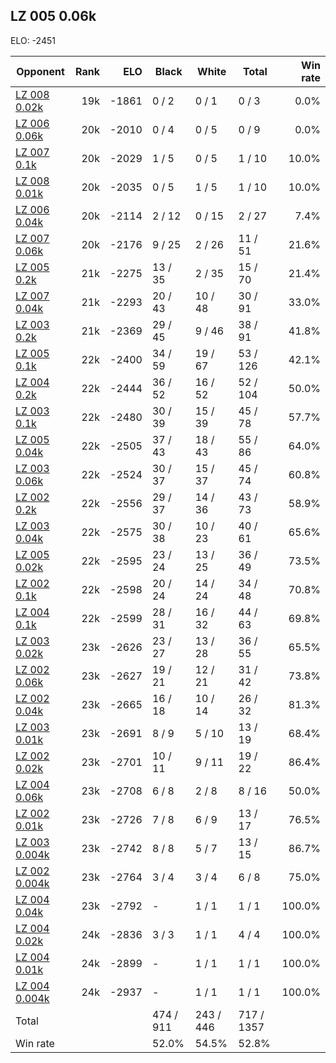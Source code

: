 ## LZ 005 0.06k ##

ELO: -2451

Opponent | Rank | ELO | Black | White | Total | Win rate
---------|-----:|----:|-------|-------|-------|-------:
[LZ 008 0.02k](LZ%20008%200.02k.md) | 19k | -1861 | 0 / 2 | 0 / 1 | 0 / 3 | 0.0%
[LZ 006 0.06k](LZ%20006%200.06k.md) | 20k | -2010 | 0 / 4 | 0 / 5 | 0 / 9 | 0.0%
[LZ 007 0.1k](LZ%20007%200.1k.md) | 20k | -2029 | 1 / 5 | 0 / 5 | 1 / 10 | 10.0%
[LZ 008 0.01k](LZ%20008%200.01k.md) | 20k | -2035 | 0 / 5 | 1 / 5 | 1 / 10 | 10.0%
[LZ 006 0.04k](LZ%20006%200.04k.md) | 20k | -2114 | 2 / 12 | 0 / 15 | 2 / 27 | 7.4%
[LZ 007 0.06k](LZ%20007%200.06k.md) | 20k | -2176 | 9 / 25 | 2 / 26 | 11 / 51 | 21.6%
[LZ 005 0.2k](LZ%20005%200.2k.md) | 21k | -2275 | 13 / 35 | 2 / 35 | 15 / 70 | 21.4%
[LZ 007 0.04k](LZ%20007%200.04k.md) | 21k | -2293 | 20 / 43 | 10 / 48 | 30 / 91 | 33.0%
[LZ 003 0.2k](LZ%20003%200.2k.md) | 21k | -2369 | 29 / 45 | 9 / 46 | 38 / 91 | 41.8%
[LZ 005 0.1k](LZ%20005%200.1k.md) | 22k | -2400 | 34 / 59 | 19 / 67 | 53 / 126 | 42.1%
[LZ 004 0.2k](LZ%20004%200.2k.md) | 22k | -2444 | 36 / 52 | 16 / 52 | 52 / 104 | 50.0%
[LZ 003 0.1k](LZ%20003%200.1k.md) | 22k | -2480 | 30 / 39 | 15 / 39 | 45 / 78 | 57.7%
[LZ 005 0.04k](LZ%20005%200.04k.md) | 22k | -2505 | 37 / 43 | 18 / 43 | 55 / 86 | 64.0%
[LZ 003 0.06k](LZ%20003%200.06k.md) | 22k | -2524 | 30 / 37 | 15 / 37 | 45 / 74 | 60.8%
[LZ 002 0.2k](LZ%20002%200.2k.md) | 22k | -2556 | 29 / 37 | 14 / 36 | 43 / 73 | 58.9%
[LZ 003 0.04k](LZ%20003%200.04k.md) | 22k | -2575 | 30 / 38 | 10 / 23 | 40 / 61 | 65.6%
[LZ 005 0.02k](LZ%20005%200.02k.md) | 22k | -2595 | 23 / 24 | 13 / 25 | 36 / 49 | 73.5%
[LZ 002 0.1k](LZ%20002%200.1k.md) | 22k | -2598 | 20 / 24 | 14 / 24 | 34 / 48 | 70.8%
[LZ 004 0.1k](LZ%20004%200.1k.md) | 22k | -2599 | 28 / 31 | 16 / 32 | 44 / 63 | 69.8%
[LZ 003 0.02k](LZ%20003%200.02k.md) | 23k | -2626 | 23 / 27 | 13 / 28 | 36 / 55 | 65.5%
[LZ 002 0.06k](LZ%20002%200.06k.md) | 23k | -2627 | 19 / 21 | 12 / 21 | 31 / 42 | 73.8%
[LZ 002 0.04k](LZ%20002%200.04k.md) | 23k | -2665 | 16 / 18 | 10 / 14 | 26 / 32 | 81.3%
[LZ 003 0.01k](LZ%20003%200.01k.md) | 23k | -2691 | 8 / 9 | 5 / 10 | 13 / 19 | 68.4%
[LZ 002 0.02k](LZ%20002%200.02k.md) | 23k | -2701 | 10 / 11 | 9 / 11 | 19 / 22 | 86.4%
[LZ 004 0.06k](LZ%20004%200.06k.md) | 23k | -2708 | 6 / 8 | 2 / 8 | 8 / 16 | 50.0%
[LZ 002 0.01k](LZ%20002%200.01k.md) | 23k | -2726 | 7 / 8 | 6 / 9 | 13 / 17 | 76.5%
[LZ 003 0.004k](LZ%20003%200.004k.md) | 23k | -2742 | 8 / 8 | 5 / 7 | 13 / 15 | 86.7%
[LZ 002 0.004k](LZ%20002%200.004k.md) | 23k | -2764 | 3 / 4 | 3 / 4 | 6 / 8 | 75.0%
[LZ 004 0.04k](LZ%20004%200.04k.md) | 23k | -2792 | - | 1 / 1 | 1 / 1 | 100.0%
[LZ 004 0.02k](LZ%20004%200.02k.md) | 24k | -2836 | 3 / 3 | 1 / 1 | 4 / 4 | 100.0%
[LZ 004 0.01k](LZ%20004%200.01k.md) | 24k | -2899 | - | 1 / 1 | 1 / 1 | 100.0%
[LZ 004 0.004k](LZ%20004%200.004k.md) | 24k | -2937 | - | 1 / 1 | 1 / 1 | 100.0%
Total | | | 474 / 911 | 243 / 446 | 717 / 1357 | 
Win rate| | | 52.0% | 54.5% | 52.8% | 
